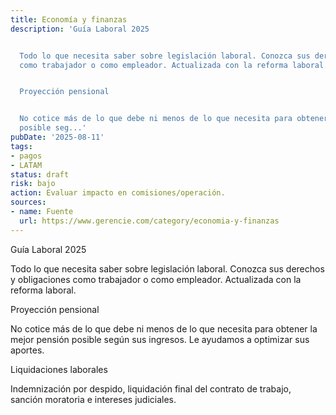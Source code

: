```yaml
---
title: Economía y finanzas
description: 'Guía Laboral 2025


  Todo lo que necesita saber sobre legislación laboral. Conozca sus derechos y obligaciones
  como trabajador o como empleador. Actualizada con la reforma laboral.


  Proyección pensional


  No cotice más de lo que debe ni menos de lo que necesita para obtener la mejor pensión
  posible seg...'
pubDate: '2025-08-11'
tags:
- pagos
- LATAM
status: draft
risk: bajo
action: Evaluar impacto en comisiones/operación.
sources:
- name: Fuente
  url: https://www.gerencie.com/category/economia-y-finanzas
---
```

Guía Laboral 2025

Todo lo que necesita saber sobre legislación laboral. Conozca sus derechos y obligaciones como trabajador o como empleador. Actualizada con la reforma laboral.

Proyección pensional

No cotice más de lo que debe ni menos de lo que necesita para obtener la mejor pensión posible según sus ingresos. Le ayudamos a optimizar sus aportes.

Liquidaciones laborales

Indemnización por despido, liquidación final del contrato de trabajo, sanción moratoria e intereses judiciales.